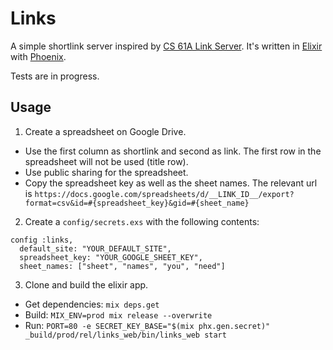 # Links

A simple shortlink server inspired by [CS 61A Link Server](https://github.com/Cal-CS-61A-Staff/links). It's written in [Elixir](https://elixir-lang.org) with [Phoenix](https://phoenixframework.org).

Tests are in progress.

## Usage
1. Create a spreadsheet on Google Drive.
  - Use the first column as shortlink and second as link. The first row in the spreadsheet will not be used (title row).
  - Use public sharing for the spreadsheet.
  - Copy the spreadsheet key as well as the sheet names. The relevant url is `https://docs.google.com/spreadsheets/d/__LINK_ID__/export?format=csv&id=#{spreadsheet_key}&gid=#{sheet_name}`
2. Create a `config/secrets.exs` with the following contents:
```
config :links,
  default_site: "YOUR_DEFAULT_SITE",
  spreadsheet_key: "YOUR_GOOGLE_SHEET_KEY",
  sheet_names: ["sheet", "names", "you", "need"]
```
3. Clone and build the elixir app.
  - Get dependencies: `mix deps.get`
  - Build: `MIX_ENV=prod mix release --overwrite`
  - Run: `PORT=80 -e SECRET_KEY_BASE="$(mix phx.gen.secret)" _build/prod/rel/links_web/bin/links_web start`
